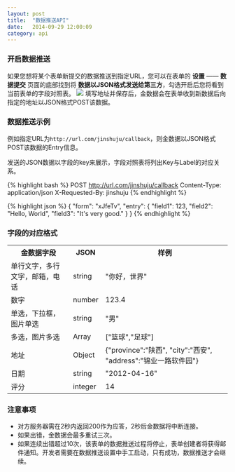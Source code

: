 ```yaml
---
layout: post
title:  "数据推送API"
date:   2014-09-29 12:00:09
category: api
---
```


### 开启数据推送

如果您想将某个表单新提交的数据推送到指定URL，您可以在表单的 **设置** —— **数据提交** 页面的底部找到将 **数据以JSON格式发送给第三方**，勾选开启后您将看到当前表单的字段对照表。
	![](http://jinshuju-help-pics.b0.upaiyun.com/images/http-push.png)
填写地址并保存后，金数据会在表单收到新数据后向指定的地址以JSON格式POST该数据。

### 数据推送示例

例如指定URL为`http://url.com/jinshuju/callback`，则金数据以JSON格式POST该数据的Entry信息。

发送的JSON数据以字段的key来展示，字段对照表将列出Key与Label的对应关系。

{% highlight bash %}
POST http://url.com/jinshuju/callback
Content-Type: application/json
X-Requested-By: jinshuju
{% endhighlight %}

{% highlight json %}
{
	"form": "xJfeTv",
	"entry": {
		"field1": 123,
		"field2": "Hello, World",
		"field3": "It's very good."
	}
}
{% endhighlight %}

### 字段的对应格式

<table>
  <tr>
	<th>金数据字段</th>
	<th>JSON</th>
	<th>样例</th>
  </tr>
  <tr>
	<td>单行文字，多行文字，邮箱，电话</td>
	<td>string</td>
	<td>"你好，世界"</td>
  </tr>  
  <tr>
	<td>数字</td>
	<td>number</td>
	<td>123.4</td>
  </tr>
  <tr>
	<td>单选，下拉框，图片单选</td>
	<td>string</td>
	<td>"男"</td>
  </tr>
  <tr>
	<td>多选，图片多选</td>
	<td>Array</td>
	<td>["篮球","足球"]</td>
  </tr>
  <tr>
	<td>地址</td>
	<td>Object</td>
	<td>{"province":"陕西", "city":"西安", "address":"锦业一路软件园"}</td>
  </tr>
  <tr>
	<td>日期</td>
	<td>string</td>
	<td>"2012-04-16"</td>
  </tr>
  <tr>
	<td>评分</td>
	<td>integer</td>
	<td>14</td>
  </tr>

</table>

### 注意事项

* 对方服务器需在2秒内返回200作为应答，2秒后金数据将中断连接。 
* 如果出错，金数据会最多重试三次。
* 如果连续出错超过10次，该表单的数据推送过程将停止，表单创建者将获得邮件通知。开发者需要在数据推送设置中手工启动，只有成功，数据推送才会继续。
